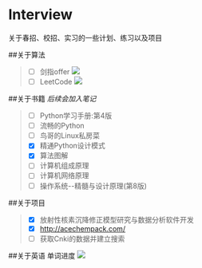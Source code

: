 # Interview
关于春招、校招、实习的一些计划、练习以及项目

##关于算法
> - [ ] 剑指offer ![](http://progressed.io/bar/6)
> - [ ] LeetCode    ![](http://progressed.io/bar/0)

##关于书籍
*后续会加入笔记*
> - [ ] Python学习手册:第4版
> - [ ] 流畅的Python
> - [ ] 鸟哥的Linux私房菜
> - [x] 精通Python设计模式
> - [x] 算法图解
> - [ ] 计算机组成原理
> - [ ] 计算机网络原理
> - [ ] 操作系统--精髓与设计原理(第8版)

##关于项目
> - [x] 放射性核素沉降修正模型研究与数据分析软件开发
> - [x] http://acechempack.com/
> - [ ] 获取Cnki的数据并建立搜索

##关于英语
单词进度    ![](http://progressed.io/bar/28)




